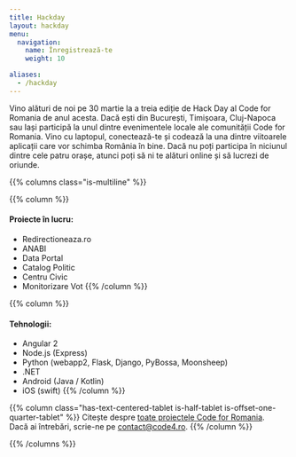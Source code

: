 ```yaml
---
title: Hackday
layout: hackday
menu:
  navigation:
    name: Înregistrează-te
    weight: 10

aliases:
  - /hackday
---
```


Vino alături de noi pe 30 martie la a treia ediție de Hack Day al Code for Romania de anul acesta. Dacă ești din București, Timișoara, Cluj-Napoca sau Iași participă la unul dintre evenimentele locale ale comunității Code for Romania. Vino cu laptopul, conectează-te și codează la una dintre viitoarele aplicații care vor schimba România în bine. Dacă nu poți participa în niciunul dintre cele patru orașe, atunci poți să ni te alături online și să lucrezi de oriunde.


{{% columns class="is-multiline" %}}

{{% column %}}
#### Proiecte în lucru:

* Redirectioneaza.ro
* ANABI
* Data Portal
* Catalog Politic
* Centru Civic
* Monitorizare Vot
{{% /column %}}

{{% column %}}
#### Tehnologii:

* Angular 2
* Node.js (Express)
* Python (webapp2, Flask, Django, PyBossa, Moonsheep)
* .NET
* Android (Java / Kotlin)
* iOS (swift)
{{% /column %}}

{{% column class="has-text-centered-tablet is-half-tablet is-offset-one-quarter-tablet" %}}
Citește despre [toate proiectele Code for Romania](https://bit.ly/2SREoGf).  
Dacă ai întrebări, scrie-ne pe [contact@code4.ro](mailto:contact@code4.ro).
{{% /column %}}

{{% /columns %}}
